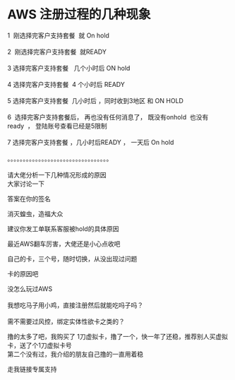 # AWS 注册过程的几种现象


1&nbsp;&nbsp;刚选择完客户支持套餐&nbsp;&nbsp;就 On hold <br />
<br />
2&nbsp;&nbsp;刚选择完客户支持套餐&nbsp;&nbsp;就READY <br />
<br />
3 选择完客户支持套餐&nbsp; &nbsp;几个小时后 ON hold <br />
<br />
4 选择完客户支持套餐&nbsp;&nbsp;4 个小时后 READY<br />
<br />
5 选择完客户支持套餐&nbsp;&nbsp;几小时后 ，同时收到3地区 和 ON HOLD<br />
<br />
6&nbsp;&nbsp;选择完客户支持套餐后， 再也没有任何消息了， 既没有onhold&nbsp;&nbsp;也没有ready&nbsp;&nbsp;， 登陆账号查看已经是5限制<br />
<br />
7 选择完客户支持套餐 ，几小时后READY ， 一天后 On hold<br />
<br />
。。。。。。。。。。。。。。。。。。。。。。。。。。。。。。。。。<br />
<br />
请大佬分析一下几种情况形成的原因<br />
大家讨论一下

答案在你的签名

消灭蝗虫，造福大众

建议你发工单联系客服被hold的具体原因

最近AWS翻车厉害，大佬还是小心点收吧<br />


自己的卡，三个号，随时切换，从没出现过问题<img src="static/image/smiley/default/lol.gif" smilieid="12" border="0" alt="" /><img src="static/image/smiley/default/lol.gif" smilieid="12" border="0" alt="" />

卡的原因吧

没怎么玩过AWS<br />
<br />
我想吃马子用小鸡，直接注册然后就能吃吗子吗？<br />
<br />
需不需要过风控，绑定实体性欲卡之类的？

撸的太多了吧，我购买了 1刀虚拟卡，撸了一个，快一年了还稳，推荐别人买虚拟卡，送了个1刀虚拟卡号<br />
第二个没有过，我介绍的朋友自己撸的一直用着稳

走我链接专属支持
